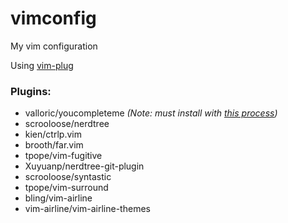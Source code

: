 # vimconfig
My vim configuration

Using [vim-plug](https://github.com/junegunn/vim-plug#installation)

### Plugins:
+ valloric/youcompleteme
  _(Note: must install with [this process](https://github.com/ycm-core/YouCompleteMe#installation))_
+ scrooloose/nerdtree
+ kien/ctrlp.vim
+ brooth/far.vim
+ tpope/vim-fugitive
+ Xuyuanp/nerdtree-git-plugin
+ scrooloose/syntastic
+ tpope/vim-surround
+ bling/vim-airline
+ vim-airline/vim-airline-themes
